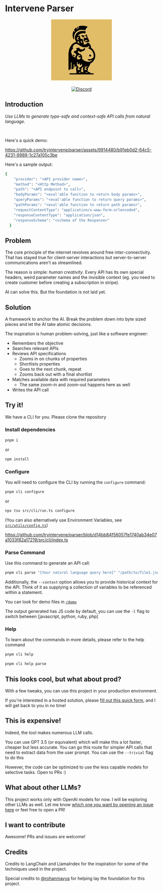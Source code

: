 # Intervene Parser

<p align="center">
  <img src="public/images/logo.jpg" alt="Intervene Parser Logo" width="200" height="200">
  <br />
  <br />
  <a href="https://discord.gg/tsgtfUEvWk">
   <img src="https://dcbadge.vercel.app/api/server/tsgtfUEvWk?compact=true&style=flat" alt="Discord"/>
  </a>
</p>



## Introduction

*Use LLMs to generate type-safe and context-safe API calls from natural language.*

<br/>

Here's a quick demo:


https://github.com/tryintervene/parser/assets/9914480/b91eb0d2-64c5-4231-8989-1c27a105c3be



Here's a sample output:
```bash
{
    "provider": "<API provider name>",
    "method": "<Http Method>",
    "path": "<API endpoint to call>",
    "bodyParams": "<eval'able function to return body params>",
    "queryParams": "<eval'able function to return query params>",
    "pathParams": "<eval'able function to return path params>",
    "requestContentType": "application/x-www-form-urlencoded",
    "responseContentType": "application/json",
    "responseSchema": "<schema of the Response>"
  }
```

## Problem

The core principle of the internet revolves around free inter-connectivity. That has stayed true for client-server interactions but server-to-server communications aren't as streamlined.

The reason is simple: *human creativity*. Every API has its own special headers, weird parameter names and the invisible context (eg. you need to create customer before creating a subscription in stripe).

AI can solve this. But the foundation is not laid yet.

## Solution

A framework to anchor the AI. Break the problem down into byte sized pieces and let the AI take atomic decisions.

The inspiration is human problem-solving, just like a software engineer:

* Remembers the objective
* Searches relevant APIs
* Reviews API specifications
  * Zooms in on chunks of properties
  * Shortlists properties
  * Goes to the next chunk, repeat
  * Zooms back out with a final shortlist
* Matches available data with required parameters
  * The same zoom-in and zoom-out happens here as well
* Writes the API call


## Try it!

We have a CLI for you. Please clone the repository

### Install dependencies

```bash
pnpm i
```
or
```bash
npm install
```

### Configure

You will need to configure the CLI by running the `configure` command:
```bash
pnpm cli configure
```
or
```bash
npx tsx src/cli/run.ts configure
```

(You can also alternatively use Environment Variables, see [`src/utils/config.ts`](https://github.com/tryintervene/parser/blob/main/src/utils/config.ts))


https://github.com/tryintervene/parser/blob/d14bb84f56057fe1740ab34e07a1033f82a17219/src/cli/index.ts

### Parse Command

Use this command to generate an API call:

```bash
pnpm cli parse "[Your natural language query here]" "/path/to/file1.json,/path/to/file2.json"
```

Additionally, the `--context` option allows you to provide historical context for the API. Think of it as supplying a collection of variables to be referenced within a statement.

You can look for demo files in [`/demo`](https://github.com/tryintervene/parser/blob/main/demo)

The output generated has JS code by default, you can use the `-l` flag to switch between [javascript, python, ruby, php]

### Help
To learn about the commands in more details, please refer to the help command

```bash
pnpm cli help
```

```bash
pnpm cli help parse
```

## This looks cool, but what about prod?

With a few tweaks, you can use this project in your production environment. 

If you're interested in a hosted solution, please [fill out this quick form](https://tally.so/r/wzMJ8a), and I will get back to you in no time!

## This is expensive!

Indeed, the tool makes numerous LLM calls.

You can use GPT 3.5 (or equivalent) which will make this a lot faster, cheaper but less accurate. You can go this route for simpler API calls that need to extract data from the user prompt. You can use the `--trivial` flag to do this

However, the code can be optimized to use the less capable models for selective tasks. Open to PRs :)

## What about other LLMs?
This project works only with OpenAI models for now. I will be exploring other LLMs as well. Let me know [which one you want by opening an issue here](https://github.com/tryintervene/parser/issues/new?title=Request%20to%20integrate%20LLM:%20[LLM]&body=Hi,%20can%20you%20please%20add%20the%20following%20LLM%20to%20the%20parser:%20) or feel free to open a PR!

## I want to contribute
Awesome! PRs and issues are welcome!

## Credits

Credits to LangChain and LlamaIndex for the inspiration for some of the techniques used in the project.

Special credits to [@rohanmayya](https://github.com/rohanmayya) for helping lay the foundation for this project.
